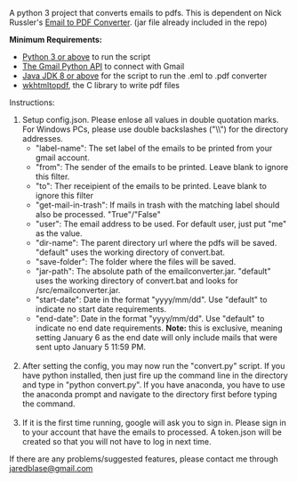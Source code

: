 A python 3 project that converts emails to pdfs.
This is dependent on Nick Russler's <a href='https://github.com/nickrussler/email-to-pdf-converter'>Email to PDF Converter</a>. (jar file already included in the repo)

<b>Minimum Requirements:</b>
<ul>
	<li><a href='https://www.python.org/downloads/'>Python 3 or above</a> to run the script</li>
	<li><a href='https://developers.google.com/docs/api/quickstart/python'>The Gmail Python API</a> to connect with Gmail</li>
	<li><a href='https://www.oracle.com/ph/java/technologies/javase-downloads.html'>Java JDK 8 or above</a> for the script to run the .eml to .pdf converter</li>
	<li><a href='https://wkhtmltopdf.org/downloads.html'>wkhtmltopdf</a>, the C library to write pdf files</li>
</ul>

Instructions:
<ol>
	<li>
		Setup config.json. Please enlose all values in double quotation marks. For Windows PCs, please use double backslashes ("\\") for the directory addresses.
		<ul>
			<li>"label-name": The set label of the emails to be printed from your gmail account.</li>
			<li>"from": The sender of the emails to be printed. Leave blank to ignore this filter.</li>
			<li>"to": Ther receipient of the emails to be printed. Leave blank to ignore this filter</li>
			<li>"get-mail-in-trash": If mails in trash with the matching label should also be processed. "True"/"False"</li>
			<li>"user": The email address to be used. For default user, just put "me" as the value.</li>
			<li>"dir-name": The parent directory url where the pdfs will be saved. "default" uses the working directory of convert.bat.</li>
			<li>"save-folder": The folder where the files will be saved.</li>
			<li>"jar-path": The absolute path of the emailconverter.jar. "default" uses the working directory of convert.bat and looks for /src/emailconverter.jar.</li>
			<li>"start-date": Date in the format "yyyy/mm/dd". Use "default" to indicate no start date requirements.</li>
			<li>"end-date": Date in the format "yyyy/mm/dd". Use "default" to indicate no end date requirements. <strong>Note:</strong> this is exclusive, meaning setting January 6 as the end date will only include mails that were sent upto January 5 11:59 PM.</li>
		</ul>
	</li>
	<br>
	<li>
		After setting the config, you may now run the "convert.py" script. If you have python installed, then just fire up the command line in the directory and type in "python convert.py". If you have anaconda, you have to use the anaconda prompt and navigate to the directory first before typing the command.
	</li>
	<br>
	<li>
		If it is the first time running, google will ask you to sign in. Please sign in to your account that have the emails to processed.
	   	A token.json will be created so that you will not have to log in next time.
	</li>
</ol>


If there are any problems/suggested features, please contact me through jaredblase@gmail.com

